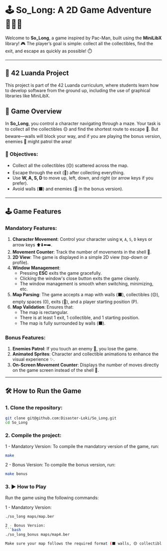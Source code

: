 # 🕹️ So_Long: A 2D Game Adventure 🏃‍♂️💨

Welcome to **So_Long**, a game inspired by Pac-Man, built using the **MiniLibX** library! 🎮 The player’s goal is simple: collect all the collectibles, find the exit, and escape as quickly as possible! ⏱️

---

## 🏅 42 Luanda Project
This project is part of the 42 Luanda curriculum, where students learn how to develop software from the ground up, including the use of graphical libraries like MiniLibX.

## 🚀 Game Overview

In **So_Long**, you control a character navigating through a maze. Your task is to collect all the collectibles 🟡 and find the shortest route to escape 🚪. But beware—walls will block your way, and if you are playing the bonus version, enemies 👾 might patrol the area!

### 🎯 Objectives:
- Collect all the collectibles (🟡) scattered across the map.
- Escape through the exit (🚪) after collecting everything.
- Use **W, A, S, D** to move up, left, down, and right (or arrow keys if you prefer).
- Avoid walls (⬛) and enemies (👾 in the bonus version).

---

## 🕹️ Game Features

### Mandatory Features:
1. **Character Movement**: Control your character using `W`, `A`, `S`, `D` keys or arrow keys ⬆️⬇️⬅️➡️.
2. **Movement Counter**: Track the number of movements in the shell 🧮.
3. **2D View**: The game is displayed in a simple 2D view (top-down or profile).
4. **Window Management**: 
   - Pressing **ESC** exits the game gracefully.
   - Clicking the window's close button exits the game cleanly.
   - The window management is smooth when switching, minimizing, etc.
5. **Map Parsing**: The game accepts a map with walls (⬛), collectibles (🟡), empty spaces (0), exits (🚪), and a player starting position (P).
6. **Map Validation**: Ensures that:
   - The map is rectangular.
   - There is at least 1 exit, 1 collectible, and 1 starting position.
   - The map is fully surrounded by walls (⬛).

### Bonus Features:
1. **Enemies Patrol**: If you touch an enemy 👾, you lose the game.
2. **Animated Sprites**: Character and collectible animations to enhance the visual experience ✨.
3. **On-Screen Movement Counter**: Displays the number of moves directly on the game screen instead of the shell 🧮.

---

## 🛠️ How to Run the Game

### 1. Clone the repository:
```bash
git clone git@github.com:Disaster-Loki/So_Long.git
cd So_Long
```
### 2. Compile the project:

1 - Mandatory Version: To compile the mandatory version of the game, run:
```bash
make
```
2 - Bonus Version: To compile the bonus version, run: 
```bash
make bonus
```

### 3. ▶️ How to Play

Run the game using the following commands:

1 - Mandatory Version:
```bash
./so_long maps/map.ber

2 - Bonus Version:
```bash
./so_long_bonus maps/map4.ber

Make sure your map follows the required format (⬛ walls, 🟡 collectibles, 🚪 exit, P player start position).

